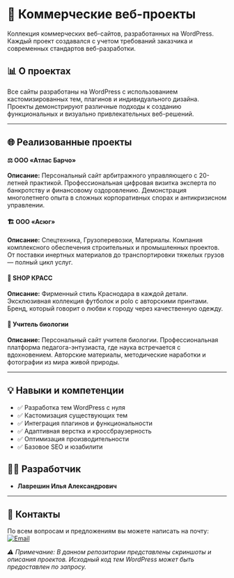 # 🚀 Коммерческие веб-проекты

Коллекция коммерческих веб-сайтов, разработанных на WordPress. Каждый проект создавался с учетом требований заказчика и современных стандартов веб-разработки.

## 📊 О проектах

Все сайты разработаны на WordPress с использованием кастомизированных тем, плагинов и индивидуального дизайна. Проекты демонстрируют различные подходы к созданию функциональных и визуально привлекательных веб-решений.

---

## 🌐 Реализованные проекты

#### ⚖️ ООО «Атлас Барчо»

**Описание:**
Персональный сайт арбитражного управляющего с 20-летней практикой.
Профессиональная цифровая визитка эксперта по банкротству и финансовому оздоровлению. 
Демонстрация многолетнего опыта в сложных корпоративных спорах и антикризисном управлении.

#### 🏗️ ООО «Асюг»

**Описание:**
Спецтехника, Грузоперевозки, Материалы.
Компания комплексного обеспечения строительных и промышленных проектов. 
От поставки инертных материалов до транспортировки тяжелых грузов — полный цикл услуг.

#### 👕 SHOP КРАСС

**Описание:**
Фирменный стиль Краснодара в каждой детали.
Эксклюзивная коллекция футболок и polo с авторскими принтами. 
Бренд, который говорит о любви к городу через качественную одежду.


#### 🌿 Учитель биологии

**Описание:**
Персональный сайт учителя биологии.
Профессиональная платформа педагога-энтузиаста, где наука встречается с вдохновением. 
Авторские материалы, методические наработки и фотографии из мира живой природы.

---

## 💡 Навыки и компетенции

- ✅ Разработка тем WordPress с нуля
- ✅ Кастомизация существующих тем
- ✅ Интеграция плагинов и функциональности
- ✅ Адаптивная верстка и кроссбраузерность
- ✅ Оптимизация производительности
- ✅ Базовое SEO и юзабилити

## 👨‍💻 Разработчик

*   **Лаврешин Илья Александрович**

---

## 📧 Контакты

По всем вопросам и предложениям вы можете написать на почту:  
[![Email](https://img.shields.io/badge/Email-ilyalycha23@gmail.com-D14836?style=flat&logo=gmail&logoColor=white)](mailto:ilyalav2323@gmail.com)

*⚠️ Примечание: В данном репозитории представлены скриншоты и описания проектов. Исходный код тем WordPress может быть предоставлен по запросу.*
